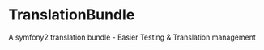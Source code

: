 TranslationBundle
=================

A symfony2 translation bundle - Easier Testing &amp; Translation management
